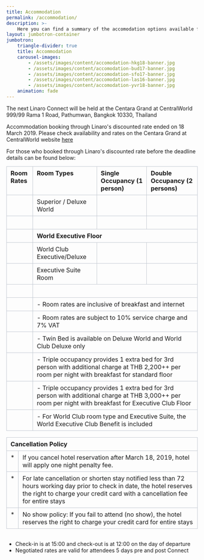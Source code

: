```yaml
---
title: Accommodation
permalink: /accommodation/
description: >-
    Here you can find a summary of the accomodation options available for the upcoming Linaro Connect event.
layout: jumbotron-container
jumbotron:
    triangle-divider: true
    title: Accommodation
    carousel-images:
        - /assets/images/content/accomodation-hkg18-banner.jpg
        - /assets/images/content/accomodation-bud17-banner.jpg
        - /assets/images/content/accomodation-sfo17-banner.jpg
        - /assets/images/content/accomodation-las16-banner.jpg
        - /assets/images/content/accomodation-yvr18-banner.jpg
    animation: fade
---
```

The next Linaro Connect will be held at the Centara Grand at CentralWorld 999/99 Rama 1 Road, Pathumwan, Bangkok 10330, Thailand

Accommodation booking through Linaro's discounted rate ended on 18 March 2019. Please check availability and rates on the Centara Grand at CentralWorld website [here](https://www.centarahotelsresorts.com/centaragrand/cgcw/?utm_source=adwords&utm_medium=ppc&utm_campaign=brand-search-cgcw?Hotelnames=ascentral&d=30d-xppc&partner=FB-PACK-PPC-15&campaignId=221306206%7C4787521126%7Ckwd-kwd-24171909005&gclid=Cj0KCQjwj9LkBRDnARIsAGQ-hUdnZw-1J2GA1jESlEGXtVdRLHtAkB3GzruQwh8VJz9EGdKbxZGAUcUaApGhEALw_wcB)


For those who booked through Linaro's discounted rate before the deadline details can be found below:

<table class="m_-9205977082252505863gmail-confluenceTable" style="border-collapse:collapse;margin:0px;overflow-x:auto">
    <colgroup>
        <col>
        <col>
        <col>
        <col>
    </colgroup>
    <tbody>
        <tr>
            <td class="m_-9205977082252505863gmail-confluenceTd" style="border:1px solid rgb(193,199,208);padding:7px 10px;vertical-align:top;min-width:8px"><span
                    class="m_-9205977082252505863gmail-style4"><strong>Room Rates</strong></span></td>
            <td class="m_-9205977082252505863gmail-confluenceTd" style="border:1px solid rgb(193,199,208);padding:7px 10px;vertical-align:top;min-width:8px"><span
                    class="m_-9205977082252505863gmail-style4"><strong>Room Types</strong></span></td>
            <td class="m_-9205977082252505863gmail-confluenceTd" style="border:1px solid rgb(193,199,208);padding:7px 10px;vertical-align:top;min-width:8px"><span
                    class="m_-9205977082252505863gmail-style4"><strong>Single Occupancy (1 person)</strong></span></td>
            <td class="m_-9205977082252505863gmail-confluenceTd" style="border:1px solid rgb(193,199,208);padding:7px 10px;vertical-align:top;min-width:8px"><span
                    class="m_-9205977082252505863gmail-style4"><strong>Double Occupancy (2 persons)</strong></span></td>
        </tr>
        <tr>
            <td class="m_-9205977082252505863gmail-confluenceTd" style="border:1px solid rgb(193,199,208);padding:7px 10px;vertical-align:top;min-width:8px">&nbsp;</td>
            <td class="m_-9205977082252505863gmail-confluenceTd" style="border:1px solid rgb(193,199,208);padding:7px 10px;vertical-align:top;min-width:8px">Superior
                / Deluxe World</td>
            <td class="m_-9205977082252505863gmail-confluenceTd" style="border:1px solid rgb(193,199,208);padding:7px 10px;vertical-align:top;min-width:8px">
                <p class="m_-9205977082252505863gmail-style4" style="margin:0px;padding:0px"></p>
            </td>
            <td class="m_-9205977082252505863gmail-confluenceTd" style="border:1px solid rgb(193,199,208);padding:7px 10px;vertical-align:top;min-width:8px">
                <p class="m_-9205977082252505863gmail-style4" style="margin:0px;padding:0px"></p>
            </td>
        </tr>
        <tr>
            <td class="m_-9205977082252505863gmail-confluenceTd" style="border:1px solid rgb(193,199,208);padding:7px 10px;vertical-align:top;min-width:8px">&nbsp;</td>
            <td class="m_-9205977082252505863gmail-confluenceTd" style="border:1px solid rgb(193,199,208);padding:7px 10px;vertical-align:top;min-width:8px">&nbsp;</td>
            <td class="m_-9205977082252505863gmail-confluenceTd" style="border:1px solid rgb(193,199,208);padding:7px 10px;vertical-align:top;min-width:8px">&nbsp;</td>
            <td class="m_-9205977082252505863gmail-confluenceTd" style="border:1px solid rgb(193,199,208);padding:7px 10px;vertical-align:top;min-width:8px">&nbsp;</td>
        </tr>
        <tr>
            <td class="m_-9205977082252505863gmail-confluenceTd" style="border:1px solid rgb(193,199,208);padding:7px 10px;vertical-align:top;min-width:8px">&nbsp;</td>
            <td colspan="3" class="m_-9205977082252505863gmail-confluenceTd" style="border:1px solid rgb(193,199,208);padding:7px 10px;vertical-align:top;min-width:8px"><strong>World
                    Executive Floor</strong></td>
        </tr>
        <tr>
            <td class="m_-9205977082252505863gmail-confluenceTd" style="border:1px solid rgb(193,199,208);padding:7px 10px;vertical-align:top;min-width:8px">&nbsp;</td>
            <td class="m_-9205977082252505863gmail-confluenceTd" style="border:1px solid rgb(193,199,208);padding:7px 10px;vertical-align:top;min-width:8px">World
                Club Executive/Deluxe</td>
            <td class="m_-9205977082252505863gmail-confluenceTd" style="border:1px solid rgb(193,199,208);padding:7px 10px;vertical-align:top;min-width:8px">
                <p class="m_-9205977082252505863gmail-style4" style="margin:0px;padding:0px"></p>
            </td>
            <td class="m_-9205977082252505863gmail-confluenceTd" style="border:1px solid rgb(193,199,208);padding:7px 10px;vertical-align:top;min-width:8px">
                <p class="m_-9205977082252505863gmail-style4" style="margin:0px;padding:0px"></p>
            </td>
        </tr>
        <tr>
            <td class="m_-9205977082252505863gmail-confluenceTd" style="border:1px solid rgb(193,199,208);padding:7px 10px;vertical-align:top;min-width:8px">&nbsp;</td>
            <td class="m_-9205977082252505863gmail-confluenceTd" style="border:1px solid rgb(193,199,208);padding:7px 10px;vertical-align:top;min-width:8px">Executive
                Suite Room</td>
            <td class="m_-9205977082252505863gmail-confluenceTd" style="border:1px solid rgb(193,199,208);padding:7px 10px;vertical-align:top;min-width:8px"></td>
            <td class="m_-9205977082252505863gmail-confluenceTd" style="border:1px solid rgb(193,199,208);padding:7px 10px;vertical-align:top;min-width:8px"></td>
        </tr>
        <tr>
            <td class="m_-9205977082252505863gmail-confluenceTd" style="border:1px solid rgb(193,199,208);padding:7px 10px;vertical-align:top;min-width:8px">&nbsp;</td>
            <td colspan="3" class="m_-9205977082252505863gmail-confluenceTd" style="border:1px solid rgb(193,199,208);padding:7px 10px;vertical-align:top;min-width:8px">&nbsp;</td>
        </tr>
        <tr>
            <td class="m_-9205977082252505863gmail-confluenceTd" style="border:1px solid rgb(193,199,208);padding:7px 10px;vertical-align:top;min-width:8px">&nbsp;</td>
            <td colspan="3" class="m_-9205977082252505863gmail-confluenceTd" style="border:1px solid rgb(193,199,208);padding:7px 10px;vertical-align:top;min-width:8px">-
                Room rates are inclusive of breakfast and internet</td>
        </tr>
        <tr>
            <td class="m_-9205977082252505863gmail-confluenceTd" style="border:1px solid rgb(193,199,208);padding:7px 10px;vertical-align:top;min-width:8px">&nbsp;</td>
            <td colspan="3" class="m_-9205977082252505863gmail-confluenceTd" style="border:1px solid rgb(193,199,208);padding:7px 10px;vertical-align:top;min-width:8px">-
                Room rates are subject to 10% service charge and 7% VAT</td>
        </tr>
        <tr>
            <td class="m_-9205977082252505863gmail-confluenceTd" style="border:1px solid rgb(193,199,208);padding:7px 10px;vertical-align:top;min-width:8px">&nbsp;</td>
            <td colspan="3" class="m_-9205977082252505863gmail-confluenceTd" style="border:1px solid rgb(193,199,208);padding:7px 10px;vertical-align:top;min-width:8px">-
                Twin Bed is available on Deluxe World and World Club Deluxe only</td>
        </tr>
        <tr>
            <td class="m_-9205977082252505863gmail-confluenceTd" style="border:1px solid rgb(193,199,208);padding:7px 10px;vertical-align:top;min-width:8px">&nbsp;</td>
            <td colspan="3" class="m_-9205977082252505863gmail-confluenceTd" style="border:1px solid rgb(193,199,208);padding:7px 10px;vertical-align:top;min-width:8px">-
                Triple occupancy provides 1 extra bed for 3rd person with additional charge at THB 2,200++ per room per
                night with breakfast for standard floor</td>
        </tr>
        <tr>
            <td class="m_-9205977082252505863gmail-confluenceTd" style="border:1px solid rgb(193,199,208);padding:7px 10px;vertical-align:top;min-width:8px">&nbsp;</td>
            <td colspan="3" class="m_-9205977082252505863gmail-confluenceTd" style="border:1px solid rgb(193,199,208);padding:7px 10px;vertical-align:top;min-width:8px">-
                Triple occupancy provides 1 extra bed for 3rd person with additional charge at THB 3,000++ per room per
                night with breakfast for Executive Club Floor</td>
        </tr>
        <tr>
            <td class="m_-9205977082252505863gmail-confluenceTd" style="border:1px solid rgb(193,199,208);padding:7px 10px;vertical-align:top;min-width:8px">&nbsp;</td>
            <td colspan="3" class="m_-9205977082252505863gmail-confluenceTd" style="border:1px solid rgb(193,199,208);padding:7px 10px;vertical-align:top;min-width:8px">-
                For World Club room type and Executive Suite, the World Executive Club Benefit is included</td>
        </tr>
    </tbody>
</table>
<br>
<table class="m_-9205977082252505863gmail-confluenceTable" style="border-collapse:collapse;margin:0px;overflow-x:auto"><colgroup><col><col></colgroup><tbody><tr><td colspan="2" class="m_-9205977082252505863gmail-confluenceTd" style="border:1px solid rgb(193,199,208);padding:7px 10px;vertical-align:top;min-width:8px"><p style="margin:0px;padding:0px"><strong>Cancellation Policy</strong></p></td></tr><tr><td class="m_-9205977082252505863gmail-confluenceTd" style="border:1px solid rgb(193,199,208);padding:7px 10px;vertical-align:top;min-width:8px"><p style="margin:0px;padding:0px">*</p></td><td class="m_-9205977082252505863gmail-confluenceTd" style="border:1px solid rgb(193,199,208);padding:7px 10px;vertical-align:top;min-width:8px"><p style="margin:0px;padding:0px">If you cancel hotel reservation after March 18, 2019, hotel will apply one night penalty fee.</p></td></tr><tr><td class="m_-9205977082252505863gmail-confluenceTd" style="border:1px solid rgb(193,199,208);padding:7px 10px;vertical-align:top;min-width:8px"><p style="margin:0px;padding:0px">*</p></td><td class="m_-9205977082252505863gmail-confluenceTd" style="border:1px solid rgb(193,199,208);padding:7px 10px;vertical-align:top;min-width:8px">For late cancellation or shorten stay notified less than 72 hours working day prior to check in date, the hotel reserves the right to charge your credit card with a cancellation fee for entire stays</td></tr><tr><td class="m_-9205977082252505863gmail-confluenceTd" style="border:1px solid rgb(193,199,208);padding:7px 10px;vertical-align:top;min-width:8px"><p style="margin:0px;padding:0px">*</p></td><td class="m_-9205977082252505863gmail-confluenceTd" style="border:1px solid rgb(193,199,208);padding:7px 10px;vertical-align:top;min-width:8px"><p class="m_-9205977082252505863gmail-style12" style="margin:0px;padding:0px">No show policy: If you fail to attend (no show), the hotel reserves the right to charge your credit card for entire stays</p></td></tr></tbody></table>

<br>

- Check-in is at 15:00 and check-out is at 12:00 on the day of departure
- Negotiated rates are valid for attendees 5 days pre and post Connect